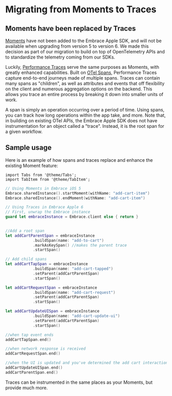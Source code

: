 # Migrating from Moments to Traces

## Moments have been replaced by Traces

[Moments](/docs/ios/5x/features/moments.md) have not been added to the Embrace Apple SDK, and will not be available when upgrading from version 5 to version 6. We made this decision as part of our migration to build on top of OpenTelemetry APIs and to standardize the telemetry coming from our SDKs.

Luckily, [Performance Traces](/docs/ios/open-source/tracing.md) serve the same purposes as Moments, with greatly enhanced capabilities. Built on [OTel Spans](https://opentelemetry.io/docs/concepts/signals/traces/), Performance Traces capture end-to-end journeys made of multiple spans. Traces can contain many spans as "children", as well as attributes and events that off flexibility on the client and numerous aggregation options on the backend. This allows you trace an entire process by breaking it down into smaller units of work.

A span is simply an operation occurring over a period of time. Using spans, you can track how long operations within the app take, and more. Note that, in building on existing OTel APIs, the Embrace Apple SDK does not have instrumentation for an object called a "trace". Instead, it is the root span for a given workflow.

## Sample usage

Here is an example of how spans and traces replace and enhance the existing Moment feature:

```mdx-code-block
import Tabs from '@theme/Tabs';
import TabItem from '@theme/TabItem';
```

<Tabs groupId="ios-language" queryString="ios-language">
<TabItem value="swift" label="Swift">

```swift
// Using Moments in Embrace iOS 5
Embrace.sharedInstance().startMoment(withName: "add-cart-item")
Embrace.sharedInstance().endMoment(withName: "add-cart-item")

// Using Traces in Embrace Apple 6
// First, unwrap the Embrace instance
guard let embraceInstance = Embrace.client else { return }
            

//Add a root span
let addCartParentSpan = embraceInstance
            .buildSpan(name: "add-to-cart")
            .markAsKeySpan() //makes the parent trace
            .startSpan()

// Add child spans
let addCartTapSpan = embraceInstance
            .buildSpan(name: "add-cart-tapped")
            .setParent(addCartParentSpan)
            .startSpan()

let addCartRequestSpan = embraceInstance
            .buildSpan(name: "add-cart-request")
            .setParent(addCartParentSpan)
            .startSpan()

let addCartUpdateUISpan = embraceInstance
            .buildSpan(name: "add-cart-update-ui")
            .setParent(addCartParentSpan)
            .startSpan()

//when tap event ends
addCartTapSpan.end()

//when network response is received
addCartRequestSpan.end()

//when the UI is updated and you've determined the add cart interaction is over
addCartUpdateUISpan.end()
addCartParentSpan.end()
```

</TabItem>
</Tabs>


Traces can be instrumented in the same places as your Moments, but provide much more.